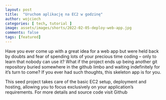 ```yaml
---
layout: post
title:  "Uruchom aplikację na EC2 w godzinę"
author: wojciech
categories: [ tech, tutorial ]
image: assets/images/shorts/2022-02-05-deploy-web-app.jpg
comments: false
tags: [featured]
---
```


Have you ever come up with a great idea for a web app but were held back by doubts and fear of spending lots of your
precious time coding – only to learn that nobody can use it? What if the project ends up being another git repository
buried somewhere in the github limbo and waiting indefinitely for it’s turn to come? If you ever had such thoughts, this
skeleton app is for you.

This seed project takes care of the basic EC2 setup, deployment and hosting, allowing you to focus exclusively on your
application’s requirements. For more details and source code visit Github
